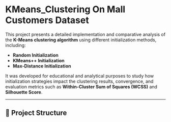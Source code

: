 # KMeans_Clustering On Mall Customers Dataset

This project presents a detailed implementation and comparative analysis of the **K-Means clustering algorithm** using different initialization methods, including:
- **Random Initialization**
- **KMeans++ Initialization**
- **Max-Distance Initialization**

It was developed for educational and analytical purposes to study how initialization strategies impact the clustering results, convergence, and evaluation metrics such as **Within-Cluster Sum of Squares (WCSS)** and **Silhouette Score**.

---

## 📁 Project Structure

